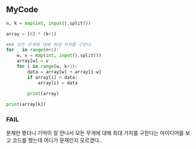 ## MyCode
```python
n, k = map(int, input().split())

array = [0] * (k+1)

### 모든 무게에 대해 최대 가치를 구한다.
for _ in range(n+1):
    w, v = map(int, input().split())
    array[w] = v
    for i in range(w, k+1):
        data = array[w] + array[i-w]
        if array[i] < data:
            array[i] = data

        print(array)
    
print(array[k])
```

### FAIL
문제만 봤더니 기억이 잘 안나서 모든 무게에 대해 최대 가치를 구한다는 아이디어를 보고 코드를 짰는데 어디가 문제인지 모르겠다..
